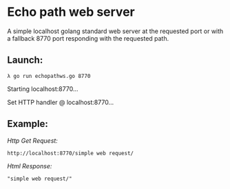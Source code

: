 # Echo path web server #

A simple localhost golang standard web server at the requested port or with a fallback 8770 port responding with the requested path. 

## Launch: ##

`λ go run echopathws.go 8770`

Starting localhost:8770...

Set HTTP handler @ localhost:8770...

## Example: ##

_Http Get Request:_

`http://localhost:8770/simple web request/`

_Html Response:_

`"simple web request/"`